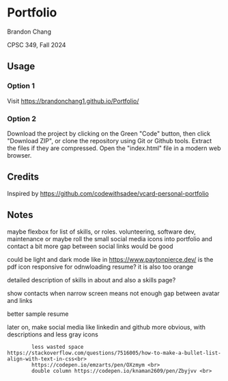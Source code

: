 # Portfolio

Brandon Chang

CPSC 349, Fall 2024

## Usage

### Option 1
Visit https://brandonchang1.github.io/Portfolio/

### Option 2
Download the project by clicking on the Green "Code" button, then click "Download ZIP", or clone the repository using Git or Github tools. Extract the files if they are compressed. Open the "index.html" file in a modern web browser. 

## Credits

Inspired by https://github.com/codewithsadee/vcard-personal-portfolio

## Notes

maybe flexbox for list of skills, or roles. volunteering, software dev, maintenance
or maybe roll the small social media icons into portfolio and contact
a bit more gap between social links would be good

could be light and dark mode like in https://www.paytonpierce.dev/
is the pdf icon responsive for odnwloading resume? it is also too orange

detailed description of skills in about and also a skills page?

show contacts when narrow screen means not enough gap between avatar and links

better sample resume

later on, make social media like linkedin and github more obvious, with descriptions and less gray icons

            less wasted space https://stackoverflow.com/questions/7516005/how-to-make-a-bullet-list-align-with-text-in-css<br>
            https://codepen.io/emzarts/pen/OXzmym <br>
            double column https://codepen.io/knaman2609/pen/Zbyjvv <br>